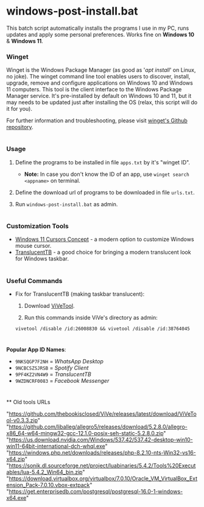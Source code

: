 # windows-post-install.bat

This batch script automatically installs the programs I use in my PC, runs updates and apply some personal preferences. Works fine on **Windows 10** & **Windows 11**.

### Winget

Winget is the Windows Package Manager (as good as '*apt install*' on Linux, no joke). The winget command line tool enables users to discover, install, upgrade, remove and configure applications on Windows 10 and Windows 11 computers. This tool is the client interface to the Windows Package Manager service. It's pre-installed by default on Windows 10 and 11, but it may needs to be updated just after installing the OS (relax, this script will do it for you).

For further information and troubleshooting, please visit [winget's Github repository](https://github.com/microsoft/winget-cli).

#
### Usage
1. Define the programs to be installed in file `apps.txt` by it's "winget ID". 
    - **Note:** In case you don't know the ID of an app, use `winget search <appname>` on terminal.

2. Define the download url of programs to be downloaded in file `urls.txt`.

3. Run `windows-post-install.bat` as admin.

#
### Customization Tools

* [Windows 11 Cursors Concept](https://www.deviantart.com/jepricreations/art/Windows-11-Cursors-Concept-v2-886489356) - a modern option to customize Windows mouse cursor.
* [TranslucentTB](https://apps.microsoft.com/store/detail/translucenttb/9PF4KZ2VN4W9?hl=en-us&gl=us) - a good choice for bringing a modern translucent look for Windows taskbar.

#
### Useful Commands

* Fix for TranslucentTB (making taskbar translucent):

    1. Download [ViVeTool](https://github.com/thebookisclosed/ViVe).

    2. Run this commands inside ViVe's directory as admin:

    ``` batch
    vivetool /disable /id:26008830 && vivetool /disable /id:38764045
    ```

#
**Popular App ID Names**:
- `9NKSQGP7F2NH` = *WhatsApp Desktop*
- `9NCBCSZSJRSB` = *Spotify Client*
- `9PF4KZ2VN4W9` = *TranslucentTB*
- `9WZDNCRF0083` = *Facebook Messenger*

#
** Old tools URLs


"https://github.com/thebookisclosed/ViVe/releases/latest/download/ViVeTool-v0.3.3.zip"
"https://github.com/liballeg/allegro5/releases/download/5.2.8.0/allegro-x86_64-w64-mingw32-gcc-12.1.0-posix-seh-static-5.2.8.0.zip"
"https://us.download.nvidia.com/Windows/537.42/537.42-desktop-win10-win11-64bit-international-dch-whql.exe"
"https://windows.php.net/downloads/releases/php-8.2.10-nts-Win32-vs16-x64.zip"
"https://sonik.dl.sourceforge.net/project/luabinaries/5.4.2/Tools%20Executables/lua-5.4.2_Win64_bin.zip"
"https://download.virtualbox.org/virtualbox/7.0.10/Oracle_VM_VirtualBox_Extension_Pack-7.0.10.vbox-extpack"
"https://get.enterprisedb.com/postgresql/postgresql-16.0-1-windows-x64.exe"
